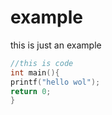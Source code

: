 # example
this is just an example
```c
//this is code
int main(){
printf("hello wol");
return 0;
}
```
